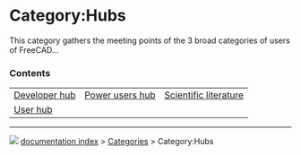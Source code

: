 # Category:Hubs
This category gathers the meeting points of the 3 broad categories of users of FreeCAD\...

### Contents

|     |     |     |
| --- | --- | --- |
| [Developer hub](Developer_hub.md) | [Power users hub](Power_users_hub.md) | [Scientific literature](Scientific_literature.md) |
| [User hub](User_hub.md) |



---
![](images/Right_arrow.png) [documentation index](../README.md) > [Categories](Category_Categories.md) > Category:Hubs

